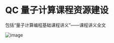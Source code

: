 # QC 量子计算课程资源建设
包括“量子计算编程基础课程讲义”——课程讲义全文


![image]([path/to/your/image.jpg](https://github.com/xifezhao/QC/blob/main/COVER.png?raw=true)https://github.com/xifezhao/QC/blob/main/COVER.png?raw=true)

